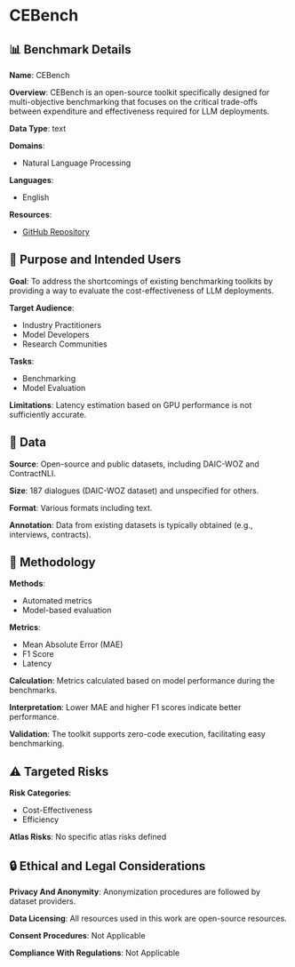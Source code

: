 # CEBench

## 📊 Benchmark Details

**Name**: CEBench

**Overview**: CEBench is an open-source toolkit specifically designed for multi-objective benchmarking that focuses on the critical trade-offs between expenditure and effectiveness required for LLM deployments.

**Data Type**: text

**Domains**:
- Natural Language Processing

**Languages**:
- English

**Resources**:
- [GitHub Repository](https://github.com/amademicnoboday12/CEBench)

## 🎯 Purpose and Intended Users

**Goal**: To address the shortcomings of existing benchmarking toolkits by providing a way to evaluate the cost-effectiveness of LLM deployments.

**Target Audience**:
- Industry Practitioners
- Model Developers
- Research Communities

**Tasks**:
- Benchmarking
- Model Evaluation

**Limitations**: Latency estimation based on GPU performance is not sufficiently accurate.

## 💾 Data

**Source**: Open-source and public datasets, including DAIC-WOZ and ContractNLI.

**Size**: 187 dialogues (DAIC-WOZ dataset) and unspecified for others.

**Format**: Various formats including text.

**Annotation**: Data from existing datasets is typically obtained (e.g., interviews, contracts).

## 🔬 Methodology

**Methods**:
- Automated metrics
- Model-based evaluation

**Metrics**:
- Mean Absolute Error (MAE)
- F1 Score
- Latency

**Calculation**: Metrics calculated based on model performance during the benchmarks.

**Interpretation**: Lower MAE and higher F1 scores indicate better performance.

**Validation**: The toolkit supports zero-code execution, facilitating easy benchmarking.

## ⚠️ Targeted Risks

**Risk Categories**:
- Cost-Effectiveness
- Efficiency

**Atlas Risks**:
No specific atlas risks defined

## 🔒 Ethical and Legal Considerations

**Privacy And Anonymity**: Anonymization procedures are followed by dataset providers.

**Data Licensing**: All resources used in this work are open-source resources.

**Consent Procedures**: Not Applicable

**Compliance With Regulations**: Not Applicable
